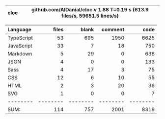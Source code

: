 | cloc | github.com/AlDanial/cloc v 1.88 T=0.19 s (613.9 files/s, 59651.5 lines/s) |
| ---- | ------------------------------------------------------------------------- |


| Language   |    files |    blank |  comment |     code |
| :--------- | -------: | -------: | -------: | -------: |
| TypeScript |       53 |      695 |     1950 |     6625 |
| JavaScript |       33 |        7 |       18 |      750 |
| Markdown   |        5 |       29 |        0 |      638 |
| JSON       |        4 |        0 |        0 |      133 |
| Sass       |        4 |       17 |        3 |       75 |
| CSS        |       12 |        6 |       10 |       55 |
| HTML       |        2 |        3 |       20 |       36 |
| SVG        |        1 |        0 |        0 |        7 |
| --------   | -------- | -------- | -------- | -------- |
| SUM:       |      114 |      757 |     2001 |     8319 |
